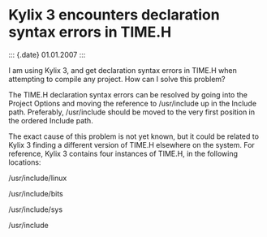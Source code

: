 Kylix 3 encounters declaration syntax errors in TIME.H
======================================================

::: {.date}
01.01.2007
:::

I am using Kylix 3, and get declaration syntax errors in TIME.H when
attempting to compile any project. How can I solve this problem?     

The TIME.H declaration syntax errors can be resolved by going into the
Project Options and moving the reference to /usr/include up in the
Include path. Preferably, /usr/include should be moved to the very first
position in the ordered Include path.

The exact cause of this problem is not yet known, but it could be
related to Kylix 3 finding a different version of TIME.H elsewhere on
the system. For reference, Kylix 3 contains four instances of TIME.H, in
the following locations:

/usr/include/linux

/usr/include/bits

/usr/include/sys

/usr/include     
